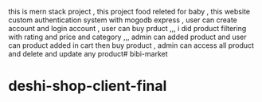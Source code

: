 

this is mern stack project , this project food releted for baby , this website custom authentication system with mogodb express , user can create account and login account , user can buy prduct ,,, i did product filtering with rating and price and category ,,, admin can added product and user can product added in cart then buy product , admin can access all product and delete and update any product# bibi-market
# deshi-shop-client-final
